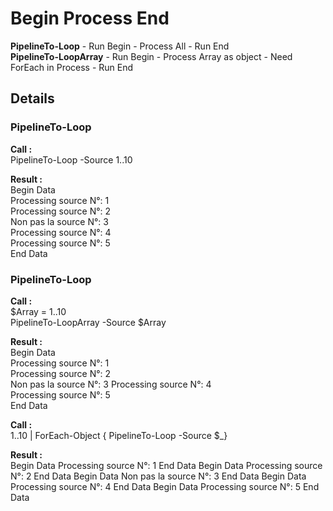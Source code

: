# Begin Process End

**PipelineTo-Loop** - Run Begin - Process All - Run End  
**PipelineTo-LoopArray** - Run Begin - Process Array as object - Need ForEach in Process - Run End 




## Details 
### PipelineTo-Loop
**Call :**  
PipelineTo-Loop -Source 1..10  

**Result :**  
Begin Data  
Processing source N°: 1  
Processing source N°: 2  
Non pas la source N°: 3  
Processing source N°: 4  
Processing source N°: 5  
End Data  



### PipelineTo-Loop
**Call :**  
$Array = 1..10  
PipelineTo-LoopArray -Source $Array  

**Result :**  
Begin Data  
Processing source N°: 1  
Processing source N°: 2  
Non pas la source N°: 3
Processing source N°: 4  
Processing source N°: 5  
End Data  



**Call :**  
 1..10 | ForEach-Object { PipelineTo-Loop -Source $_}  

**Result :**  
Begin Data
Processing source N°: 1
End Data
Begin Data
Processing source N°: 2
End Data
Begin Data
Non pas la source N°: 3
End Data
Begin Data
Processing source N°: 4
End Data
Begin Data
Processing source N°: 5
End Data
